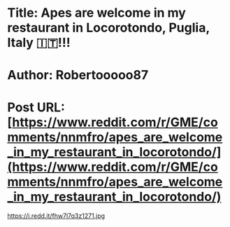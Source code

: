 # Title: Apes are welcome in my restaurant in Locorotondo, Puglia, Italy 🇮🇹!!!
# Author: Robertooooo87
# Post URL: [https://www.reddit.com/r/GME/comments/nnmfro/apes_are_welcome_in_my_restaurant_in_locorotondo/](https://www.reddit.com/r/GME/comments/nnmfro/apes_are_welcome_in_my_restaurant_in_locorotondo/)


https://i.redd.it/fhw7l7q3z1271.jpg